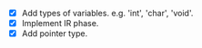 - [x] Add types of variables. e.g. 'int', 'char', 'void'.
- [x] Implement IR phase.
- [x] Add pointer type.
